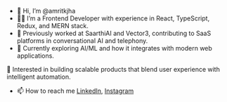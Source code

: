 - 👋 Hi, I’m @amritkjha
- 👨‍💻 I’m a Frontend Developer with experience in React, TypeScript, Redux, and MERN stack.
- 🚀 Previously worked at SaarthiAI and Vector3, contributing to SaaS platforms in conversational AI and telephony.
- 🌱 Currently exploring AI/ML and how it integrates with modern web applications.

🔗 Interested in building scalable products that blend user experience with intelligent automation.
- 📫 How to reach me [LinkedIn](https://in.linkedin.com/in/amritkjha), [Instagram](https://www.instagram.com/amritkjha)

<!---
amritkjha/amritkjha is a ✨ special ✨ repository because its `README.md` (this file) appears on your GitHub profile.
You can click the Preview link to take a look at your changes.
--->
